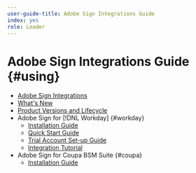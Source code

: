 ```yaml
---
user-guide-title: Adobe Sign Integrations Guide
index: yes
role: Leader
---
```


# Adobe Sign Integrations Guide {#using}

+ [Adobe Sign Integrations](home.md)
+ [What's New](whats-new.md)
+ [Product Versions and Lifecycle](versions.md)
+ Adobe Sign for [!DNL Workday] {#workday}
  + [Installation Guide](workday/install.md)
  + [Quick Start Guide](workday/quick-start.md)
  + [Trial Account Set-up Guide](workday/trial-install.md)
  + [Integration Tutorial](workday/tutorial-video.md)
+ Adobe Sign for Coupa BSM Suite {#coupa}
  + [Installation Guide](coupa/install.md)

